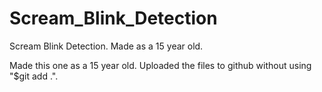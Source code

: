 # Scream_Blink_Detection
Scream Blink Detection. Made as a 15 year old.


Made this one as a 15 year old. Uploaded the files to github without using "$git add .".
